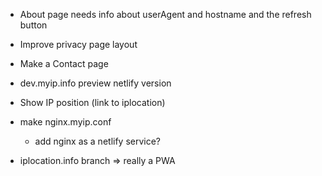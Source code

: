 - About page needs info about userAgent and hostname and the refresh button
- Improve privacy page layout
- Make a Contact page

- dev.myip.info preview netlify version
- Show IP position (link to iplocation)

- make nginx.myip.conf

  - add nginx as a netlify service?

- iplocation.info branch => really a PWA
